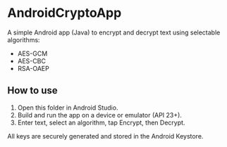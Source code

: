 # AndroidCryptoApp

A simple Android app (Java) to encrypt and decrypt text using selectable algorithms:
- AES-GCM
- AES-CBC
- RSA-OAEP

## How to use
1. Open this folder in Android Studio.
2. Build and run the app on a device or emulator (API 23+).
3. Enter text, select an algorithm, tap Encrypt, then Decrypt.

All keys are securely generated and stored in the Android Keystore.
